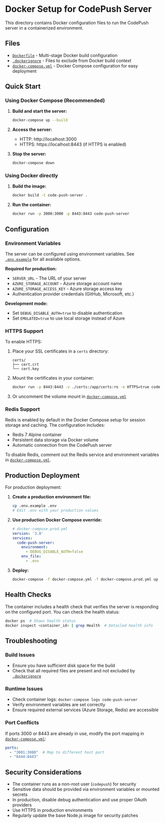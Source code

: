 # Docker Setup for CodePush Server

This directory contains Docker configuration files to run the CodePush server in a containerized environment.

## Files

- [`Dockerfile`](Dockerfile) - Multi-stage Docker build configuration
- [`.dockerignore`](.dockerignore) - Files to exclude from Docker build context
- [`docker-compose.yml`](docker-compose.yml) - Docker Compose configuration for easy deployment

## Quick Start

### Using Docker Compose (Recommended)

1. **Build and start the server:**
   ```bash
   docker-compose up --build
   ```

2. **Access the server:**
   - HTTP: http://localhost:3000
   - HTTPS: https://localhost:8443 (if HTTPS is enabled)

3. **Stop the server:**
   ```bash
   docker-compose down
   ```

### Using Docker directly

1. **Build the image:**
   ```bash
   docker build -t code-push-server .
   ```

2. **Run the container:**
   ```bash
   docker run -p 3000:3000 -p 8443:8443 code-push-server
   ```

## Configuration

### Environment Variables

The server can be configured using environment variables. See [`.env.example`](.env.example) for all available options.

**Required for production:**
- `SERVER_URL` - The URL of your server
- `AZURE_STORAGE_ACCOUNT` - Azure storage account name
- `AZURE_STORAGE_ACCESS_KEY` - Azure storage access key
- Authentication provider credentials (GitHub, Microsoft, etc.)

**Development mode:**
- Set `DEBUG_DISABLE_AUTH=true` to disable authentication
- Set `EMULATED=true` to use local storage instead of Azure

### HTTPS Support

To enable HTTPS:

1. Place your SSL certificates in a `certs` directory:
   ```
   certs/
   ├── cert.crt
   └── cert.key
   ```

2. Mount the certificates in your container:
   ```bash
   docker run -p 8443:8443 -v ./certs:/app/certs:ro -e HTTPS=true code-push-server
   ```

3. Or uncomment the volume mount in [`docker-compose.yml`](docker-compose.yml)

### Redis Support

Redis is enabled by default in the Docker Compose setup for session storage and caching. The configuration includes:

- Redis 7 Alpine container
- Persistent data storage via Docker volume
- Automatic connection from the CodePush server

To disable Redis, comment out the Redis service and environment variables in [`docker-compose.yml`](docker-compose.yml).

## Production Deployment

For production deployment:

1. **Create a production environment file:**
   ```bash
   cp .env.example .env
   # Edit .env with your production values
   ```

2. **Use production Docker Compose override:**
   ```yaml
   # docker-compose.prod.yml
   version: '3.8'
   services:
     code-push-server:
       environment:
         - DEBUG_DISABLE_AUTH=false
       env_file:
         - .env
   ```

3. **Deploy:**
   ```bash
   docker-compose -f docker-compose.yml -f docker-compose.prod.yml up -d
   ```

## Health Checks

The container includes a health check that verifies the server is responding on the configured port. You can check the health status:

```bash
docker ps  # Shows health status
docker inspect <container_id> | grep Health  # Detailed health info
```

## Troubleshooting

### Build Issues

- Ensure you have sufficient disk space for the build
- Check that all required files are present and not excluded by [`.dockerignore`](.dockerignore)

### Runtime Issues

- Check container logs: `docker-compose logs code-push-server`
- Verify environment variables are set correctly
- Ensure required external services (Azure Storage, Redis) are accessible

### Port Conflicts

If ports 3000 or 8443 are already in use, modify the port mapping in [`docker-compose.yml`](docker-compose.yml):

```yaml
ports:
  - "3001:3000"  # Map to different host port
  - "8444:8443"
```

## Security Considerations

- The container runs as a non-root user (`codepush`) for security
- Sensitive data should be provided via environment variables or mounted secrets
- In production, disable debug authentication and use proper OAuth providers
- Use HTTPS in production environments
- Regularly update the base Node.js image for security patches